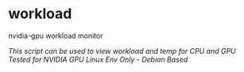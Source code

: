 # workload
nvidia-gpu workload monitor

*This script can be used to view workload and temp for CPU and GPU*
*Tested for NVIDIA GPU*
*Linux Env Only - Debian Based*


